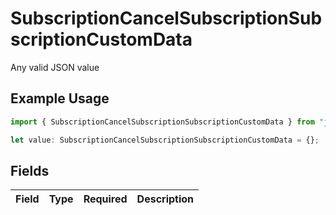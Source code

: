 # SubscriptionCancelSubscriptionSubscriptionCustomData

Any valid JSON value

## Example Usage

```typescript
import { SubscriptionCancelSubscriptionSubscriptionCustomData } from "jani-payments/models/operations";

let value: SubscriptionCancelSubscriptionSubscriptionCustomData = {};
```

## Fields

| Field       | Type        | Required    | Description |
| ----------- | ----------- | ----------- | ----------- |